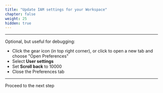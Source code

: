 ```yaml
---
title: "Update IAM settings for your Workspace"
chapter: false
weight: 25
hidden: true
---
```


<!---
::alert[Cloud9 normally manages IAM credentials dynamically. This isn't currently compatible with the EKS IAM authentication, so we will disable it and rely on the IAM role instead.]

- Return to your workspace and click the gear icon (in top right corner), or click to open a new tab and choose "Open Preferences"
- Select **AWS Settings**
- Turn off **AWS managed temporary credentials**
- Close the Preferences tab
![c9disableiam](/static/images/c9disableiam.png)
-->

----

Optional, but useful for debugging:

- Click the gear icon (in top right corner), or click to open a new tab and choose "Open Preferences"
- Select **User settings**
- Set **Scroll back** to 10000
- Close the Preferences tab

---


Proceed to the next step